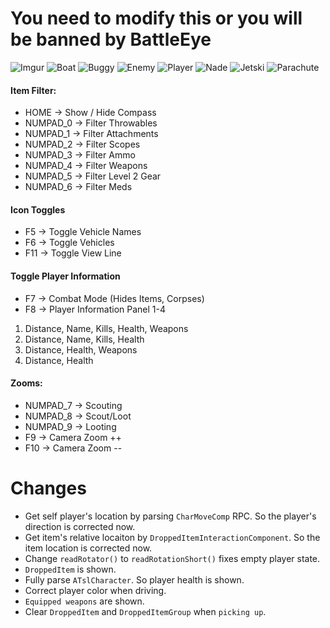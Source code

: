 # You need to modify this or you will be banned by BattleEye
![Imgur](https://i.imgur.com/9yh84NO.png)
![Boat](https://github.com/XvenDeR/Memes/tree/master/src/main/resources/images/boat.png?raw=true)
![Buggy](https://github.com/XvenDeR/Memes/tree/master/src/main/resources/images/buggy.png?raw=true)
![Enemy](https://github.com/XvenDeR/Memes/tree/master/src/main/resources/images/arrow.png?raw=true)
![Player](https://github.com/XvenDeR/Memes/tree/master/src/main/resources/images/player.png?raw=true)
![Nade](https://github.com/XvenDeR/Memes/tree/master/src/main/resources/images/grenade.png?raw=true)
![Jetski](https://github.com/XvenDeR/Memes/tree/master/src/main/resources/images/jetski.png?raw=true)
![Parachute](https://github.com/XvenDeR/Memes/tree/master/src/main/resources/images/parachute.png?raw=true)

#### Item Filter:

* HOME -> Show / Hide Compass
* NUMPAD_0 -> Filter Throwables
* NUMPAD_1 -> Filter Attachments
* NUMPAD_2 -> Filter Scopes
* NUMPAD_3 -> Filter Ammo
* NUMPAD_4 -> Filter Weapons
* NUMPAD_5 -> Filter Level 2 Gear          
* NUMPAD_6 -> Filter Meds

#### Icon Toggles

* F5 -> Toggle Vehicle Names
* F6 -> Toggle Vehicles
* F11 -> Toggle View Line

#### Toggle Player Information

* F7 -> Combat Mode (Hides Items, Corpses)
* F8 -> Player Information Panel 1-4

1. Distance, Name, Kills, Health, Weapons
2. Distance, Name, Kills, Health
3. Distance, Health, Weapons
4. Distance, Health

#### Zooms:
* NUMPAD_7 -> Scouting
* NUMPAD_8 -> Scout/Loot
* NUMPAD_9 -> Looting
* F9 ->  Camera Zoom ++
* F10 -> Camera Zoom --


# Changes
* Get self player's location by parsing `CharMoveComp` RPC. So the player's direction is corrected now.
* Get item's relative locaiton by `DroppedItemInteractionComponent`. So the item location is corrected now.
* Change `readRotator()` to `readRotationShort()` fixes empty player state.
* `DroppedItem` is shown.
* Fully parse `ATslCharacter`. So player health is shown.
* Correct player color when driving.
* `Equipped weapons` are shown.
* Clear `DroppedItem` and `DroppedItemGroup` when `picking up`.
